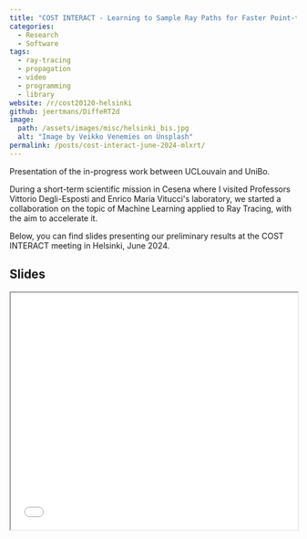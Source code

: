 ```yaml
---
title: "COST INTERACT - Learning to Sample Ray Paths for Faster Point-to-Point Ray Tracing"
categories:
  - Research
  - Software
tags:
  - ray-tracing
  - propagation
  - video
  - programming
  - library
website: /r/cost20120-helsinki
github: jeertmans/DiffeRT2d
image:
  path: /assets/images/misc/helsinki_bis.jpg
  alt: "Image by Veikko Venemies on Unsplash"
permalink: /posts/cost-interact-june-2024-mlxrt/
---
```


Presentation of the in-progress work between UCLouvain and UniBo.

<!--more-->

During a short-term scientific mission in Cesena where I visited Professors Vittorio Degli-Esposti and Enrico Maria Vitucci's laboratory, we started a collaboration on the topic of Machine Learning applied to Ray Tracing, with the aim to accelerate it.

Below, you can find slides presenting our preliminary results at the COST INTERACT meeting in Helsinki, June 2024.

## Slides

<iframe src="/assets/slides/2024-06-16-helsinki-mlxrt-presentation.pdf" width="100%" height="415px" allowfullscreen></iframe>
